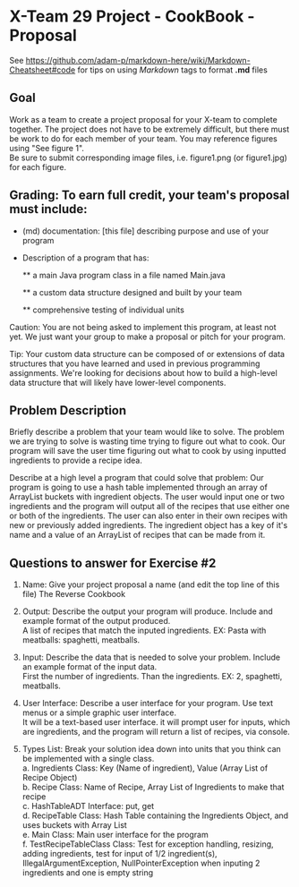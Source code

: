 # X-Team 29 Project - CookBook - Proposal

See https://github.com/adam-p/markdown-here/wiki/Markdown-Cheatsheet#code for tips on using *Markdown* tags to format __.md__ files

## Goal

Work as a team to create a project proposal for your X-team to complete together.
The project does not have to be extremely difficult,
but there must be work to do for each member of your team.
You may reference figures using "See figure 1".  
Be sure to submit corresponding image files, i.e. figure1.png (or figure1.jpg) for each figure.

## Grading: To earn full credit, your team's proposal must include:

* (md) documentation: [this file] describing purpose and use of your program

* Description of a program that has:

  ** a main Java program class in a file named Main.java
  
  ** a custom data structure designed and built by your team
  
  ** comprehensive testing of individual units
  
 Caution: You are not being asked to implement this program, at least not yet. 
 We just want your group to make a proposal or pitch for your program.
 
 Tip: Your custom data structure can be composed of or extensions of data structures that you have learned and used in previous programming assignments.  We're looking for decisions about how to build a high-level data structure that will likely have lower-level components.

## Problem Description
Briefly describe a problem that your team would like to solve.
The problem we are trying to solve is wasting time trying to figure out what to cook. Our program will save the user time figuring out what to cook by using inputted ingredients to provide a recipe idea.

Describe at a high level a program that could solve that problem:
Our program is going to use a hash table implemented through an array of ArrayList buckets with ingredient objects. The user would input one or two ingredients and the program will output all of the recipes that use either one or both of the ingredients. The user can also enter in their own recipes with new or previously added ingredients. The ingredient object has a key of it's name and a value of an ArrayList of recipes that can be made from it.

## Questions to answer for Exercise #2

1. Name: Give your project proposal a name (and edit the top line of this file)
The Reverse Cookbook


2. Output: Describe the output your program will produce.  Include and example format of the output produced.<br/>A list of recipes that match the inputed ingredients. EX: Pasta with meatballs: spaghetti, meatballs.  


3. Input: Describe the data that is needed to solve your problem. Include an example format of the input data.<br/>
First the number of ingredients. Than the ingredients. EX: 2, spaghetti, meatballs.

4. User Interface: Describe a user interface for your program.  Use text menus or a simple graphic user interface.<br/>
It will be a text-based user interface. it will prompt user for inputs, which are ingredients, and the program will return 
a list of recipes, via console. 


5. Types List: Break your solution idea down into units that you think can be implemented with a single class.<br/>
 a. Ingredients Class: Key (Name of ingredient), Value (Array List of Recipe Object)<br/>
 b. Recipe Class: Name of Recipe, Array List of Ingredients to make that recipe<br/>
 c. HashTableADT Interface: put, get<br/>
 d. RecipeTable Class: Hash Table containing the Ingredients Object, and uses buckets with Array List<br/>
 e. Main Class: Main user interface for the program<br/>
 f. TestRecipeTableClass Class: Test for exception handling, resizing, adding ingredients, test for input of 1/2 ingredient(s),<br/>
    IllegalArgumentException, NullPointerException when inputing 2 ingredients and one is empty string

